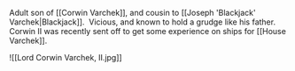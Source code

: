 Adult son of [[Corwin Varchek]], and cousin to [[Joseph 'Blackjack' Varchek|Blackjack]].  Vicious, and known to hold a grudge like his father.  Corwin II was recently sent off to get some experience on ships for [[House Varchek]].

![[Lord Corwin Varchek, II.jpg]]